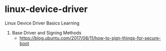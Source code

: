 # linux-device-driver
Linux Device Driver Basics Learning

1. Base Driver and Signing Methods 
	- https://blog.ubuntu.com/2017/08/11/how-to-sign-things-for-secure-boot
